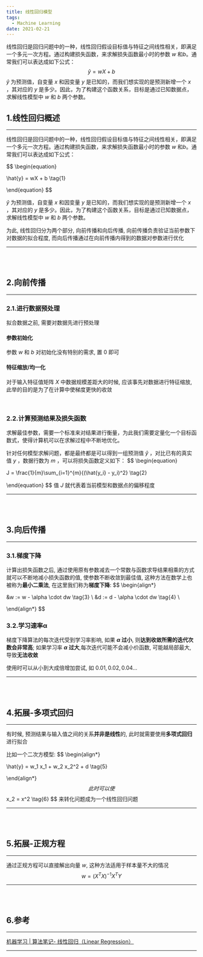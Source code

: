 ```yaml
---
title: 线性回归模型
tags:
  - Machine Learning
date: 2021-02-21
---
```


线性回归是回归问题中的一种，线性回归假设目标值与特征之间线性相关，即满足一个多元一次方程。通过构建损失函数，来求解损失函数最小时的参数 $w$ 和$b$。通常我们可以表达成如下公式：
$$
\hat{y} = wX + b 
$$
$\hat{y}$ 为预测值，自变量 $x$ 和因变量 $y$ 是已知的，而我们想实现的是预测新增一个 $x$ ，其对应的 $y$ 是多少。因此，为了构建这个函数关系，目标是通过已知数据点，求解线性模型中 $w$ 和 $b$ 两个参数。
<!-- excerpt -->
## 1.线性回归概述
---
线性回归是回归问题中的一种，线性回归假设目标值与特征之间线性相关，即满足一个多元一次方程。通过构建损失函数，来求解损失函数最小时的参数 $w$ 和$b$。通常我们可以表达成如下公式：

$$
\begin{equation}

\hat{y} = wX + b \tag{1}

\end{equation}
$$

$\hat{y}$ 为预测值，自变量 $x$ 和因变量 $y$ 是已知的，而我们想实现的是预测新增一个 $x$ ，其对应的 $y$ 是多少。因此，为了构建这个函数关系，目标是通过已知数据点，求解线性模型中 $w$ 和 $b$ 两个参数。

为此, 线性回归分为两个部分, 向前传播和向后传播, 向前传播负责验证当前参数下对数据的拟合程度, 而向后传播通过在向前传播内得到的数据对参数进行优化

---

<!--more-->

<br>

<br>

## 2.向前传播

---

### 2.1.进行数据预处理

拟合数据之前, 需要对数据先进行预处理

#### 参数初始化

参数 $w$ 和 $b$ 对初始化没有特别的需求, 置 $0$ 即可

#### 特征缩放/均一化

对于输入特征值矩阵 $X$ 中数据规模差距大的时候, 应该事先对数据进行特征缩放, 此举的目的是为了在计算中使梯度更快的收敛

<br>

### 2.2.计算预测结果及损失函数

求解最佳参数，需要一个标准来对结果进行衡量，为此我们需要定量化一个目标函数式，使得计算机可以在求解过程中不断地优化。

针对任何模型求解问题，都是最终都是可以得到一组预测值 $\hat{y}$ ，对比已有的真实值 $y$ ，数据行数为 $m$ ，可以将损失函数定义如下：
$$
\begin{equation}

J = \frac{1}{m}\sum_{i=1}^{m}{(\hat{y_i} - y_i)^2} \tag{2}

\end{equation}
$$
值 $J$ 就代表着当前模型和数据点的偏移程度

---

<br>

<br>

## 3.向后传播

---

### 3.1.梯度下降

计算出损失函数之后, 通过使用原有参数减去一个常数与函数求导结果相乘的方式就可以不断地减小损失函数的值, 使参数不断收敛到最佳值, 这种方法在数学上也被称为**最小二乘法**, 在这里我们称为**梯度下降**:
$$
\begin{align*}

&w := w - \alpha \cdot dw \tag{3} \\
&d := d - \alpha \cdot dw \tag{4} \\

\end{align*}
$$


### 3.2.学习速率α

梯度下降算法的每次迭代受到学习率影响, 如果 **$\alpha$ 过小**, 则**达到收敛所需的迭代次数会非常高**; 如果学习率 **$\alpha$ 过大**,每次迭代可能不会减小价函数, 可能越局部最大, 导致**无法收敛**

使用时可以从小到大成倍增加尝试, 如 $0.01, 0.02, 0.04 ...$

----

<br>

<br>

## 4.拓展-多项式回归

---

有时候, 预测结果与输入值之间的关系**并非是线性**的, 此时就需要使用**多项式回归**进行拟合

比如一个二次方模型:
$$
\begin{align*}

\hat{y} = w_1 x_1 + w_2 x_2^2 + d \tag{5}

\end{align*}
$$
此时可以使
$$
x_2 = x^2 \tag{6}
$$
来转化问题成为一个线性回归问题

---

<br>

<br>

## 5.拓展-正规方程

---

通过正规方程可以直接解出向量 $w$, 这种方法适用于样本量不大的情况
$$
w = (X^T X)^{-1} X^T Y \tag{7}
$$

---

<br>

<br>

## 6.参考

---

[机器学习 | 算法笔记- 线性回归（Linear Regression）](tps://www.cnblogs.com/geo-will/p/10468253.html)

---